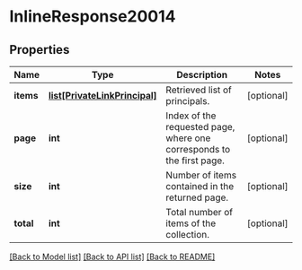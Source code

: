 # InlineResponse20014

## Properties
Name | Type | Description | Notes
------------ | ------------- | ------------- | -------------
**items** | [**list[PrivateLinkPrincipal]**](PrivateLinkPrincipal.md) | Retrieved list of principals. | [optional] 
**page** | **int** | Index of the requested page, where one corresponds to the first page. | [optional] 
**size** | **int** | Number of items contained in the returned page. | [optional] 
**total** | **int** | Total number of items of the collection. | [optional] 

[[Back to Model list]](../README.md#documentation-for-models) [[Back to API list]](../README.md#documentation-for-api-endpoints) [[Back to README]](../README.md)


